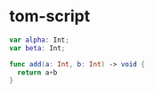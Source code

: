 # tom-script

```Swift
var alpha: Int;
var beta: Int;

func add(a: Int, b: Int) -> void {
  return a+b
}
```
